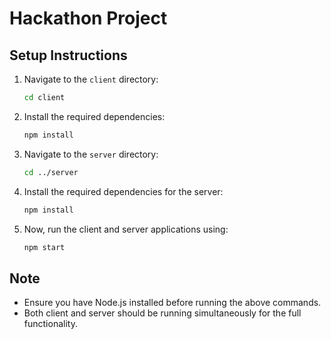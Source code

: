 # Hackathon Project

## Setup Instructions

1. Navigate to the `client` directory:
    ```bash
    cd client
    ```

2. Install the required dependencies:
    ```bash
    npm install
    ```

3. Navigate to the `server` directory:
    ```bash
    cd ../server
    ```

4. Install the required dependencies for the server:
    ```bash
    npm install
    ```

5. Now, run the client and server applications using:
    ```bash
    npm start
    ```

## Note

- Ensure you have Node.js installed before running the above commands.
- Both client and server should be running simultaneously for the full functionality.
